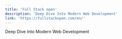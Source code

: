```yaml
---
title: 'Full Stack open'
description: 'Deep Dive Into Modern Web Development'
link: 'https://fullstackopen.com/en/'
---
```

Deep Dive Into Modern Web Development